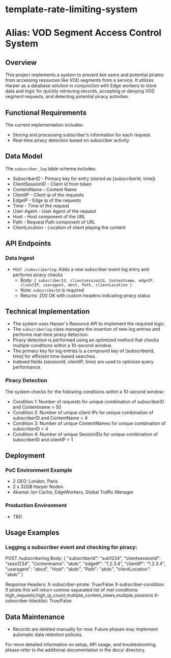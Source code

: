 # template-rate-limiting-system

# Alias: VOD Segment Access Control System

## Overview

This project implements a system to prevent bot users and potential pirates from accessing resources like VOD segments from a service.
It utilizes Harper as a database solution in conjunction with Edge workers to store data and logic for quickly retrieving records,
accepting or denying VOD segment requests, and detecting potential piracy activities.

## Functional Requirements

The current implementation includes:

- Storing and processing subscriber's information for each request.
- Real-time piracy detection based on subscriber activity.

## Data Model

The `subscriber_log` table schema includes:
- SubscriberID - Primary key for entry (stored as [subscriberId, time])
- ClientSessionID - Client id from token
- ContentName - Content Name
- ClientIP - Client ip of the requests
- EdgeIP - Edge ip of the requests
- Time - Time of the request
- User-Agent - User Agent of the request
- Host - Host component of the URL
- Path - Request Path component of URL
- ClientLocation - Location of client playing the content

## API Endpoints

### Data Ingest
- `POST /subscriberlog`: Adds a new subscriber event log entry and performs piracy checks
    - Body: `{ subscriberId, clientsessionId, Contentname, edgeIP, clientIP, useragent, Host, Path, clientLocation }`
    - Note: `subscriberId` is required
    - Returns: 200 OK with custom headers indicating piracy status

## Technical Implementation

- The system uses Harper's Resource API to implement the required logic.
- The `subscriberlog` class manages the insertion of new log entries and performs real-time piracy detection.
- Piracy detection is performed using an optimized method that checks multiple conditions within a 10-second window.
- The primary key for log entries is a compound key of [subscriberId, time] for efficient time-based searches.
- Indexed fields (sessionId, clientIP, time) are used to optimize query performance.

### Piracy Detection

The system checks for the following conditions within a 10-second window:

- Condition 1: Number of requests for unique combination of subscriberID and Contentname > 50
- Condition 2: Number of unique client IPs for unique combination of subscriberID and ContentName > 4
- Condition 3: Number of unique ContentNames for unique combination of subscriberID > 4
- Condition 4: Number of unique SessionIDs for unique combination of subscriberID and clientIP > 1

## Deployment

### PoC Environment Example
- 2 GEO: London, Paris
- 2 x 32GB Harper Nodes
- Akamai: Ion Cache, EdgeWorkers, Global Traffic Manager

### Production Environment
- TBD

## Usage Examples

### Logging a subscriber event and checking for piracy:

POST /subscriberlog
Body:
{
"subscriberId": "sub1234",
"clientsessionId": "sess1234",
"Contentname": "abdc",
"edgeIP": "1.2.3.4",
"clientIP": "1.2.3.4",
"useragent": "abcd",
"Host": "abdc",
"Path": "abdc",
"clientLocation": "abdc"
}

Response Headers:
X-subscriber-pirate: True/False
X-subscriber-condition: If pirate this will return comma-separated list of met conditions:
high_requests,high_ip_count,multiple_content_views,multiple_sessions
X-subscriber-blacklist: True/False

## Data Maintenance
- Records are deleted manually for now. Future phases may implement automatic data retention policies.

For more detailed information on setup, API usage, and troubleshooting, please
refer to the additional documentation in the docs/ directory.
